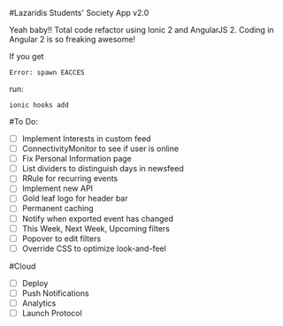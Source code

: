 #Lazaridis Students' Society App v2.0

Yeah baby!! Total code refactor using Ionic 2 and AngularJS 2. Coding in Angular 2 is so freaking awesome!

If you get 

    Error: spawn EACCES

run:

    ionic hooks add

#To Do:

- [ ] Implement Interests in custom feed
- [ ] ConnectivityMonitor to see if user is online
- [ ] Fix Personal Information page
- [ ] List dividers to distinguish days in newsfeed
- [ ] RRule for recurring events
- [ ] Implement new API
- [ ] Gold leaf logo for header bar
- [ ] Permanent caching
- [ ] Notify when exported event has changed
- [ ] This Week, Next Week, Upcoming filters
- [ ] Popover to edit filters
- [ ] Override CSS to optimize look-and-feel

#Cloud
- [ ] Deploy
- [ ] Push Notifications
- [ ] Analytics
- [ ] Launch Protocol
